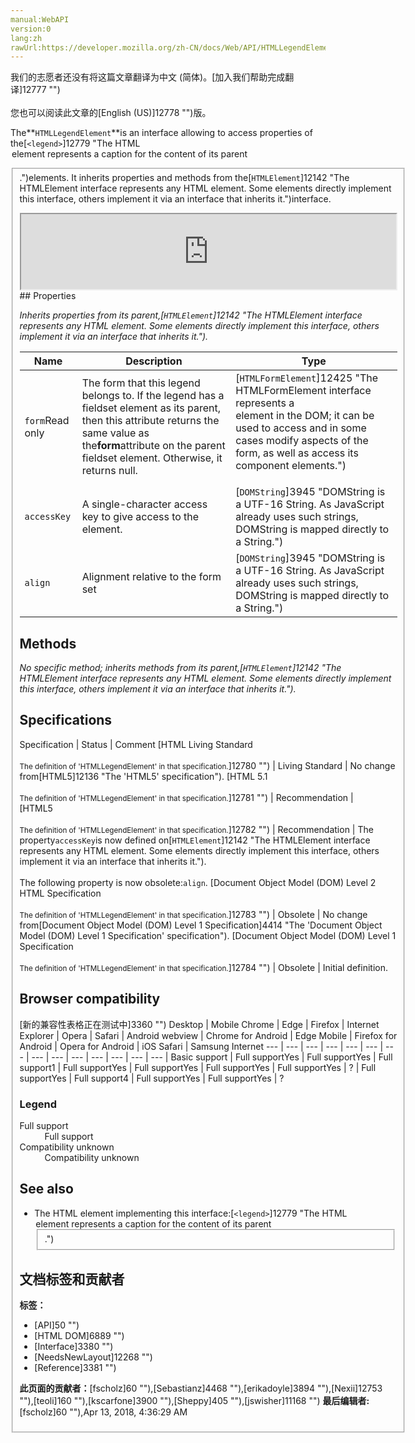 ```yaml
---
manual:WebAPI
version:0
lang:zh
rawUrl:https://developer.mozilla.org/zh-CN/docs/Web/API/HTMLLegendElement
---
```




<bdi>我们的志愿者还没有将这篇文章翻译为<bdi>中文 (简体)</bdi>。[加入我们帮助完成翻译]12777 "")<br></br>您也可以阅读此文章的[English (US)]12778 "")版。</bdi>






The**`HTMLLegendElement`**is an interface allowing to access properties of the[`<legend>`]12779 "The HTML <legend> element represents a caption for the content of its parent <fieldset>.")elements. It inherits properties and methods from the[`HTMLElement`]12142 "The HTMLElement interface represents any HTML element. Some elements directly implement this interface, others implement it via an interface that inherits it.")interface.

<iframe src='https://mdn.mozillademos.org/en-US/docs/Web/API/HTMLLegendElement$samples/inheritance_diagram?revision=1374117' width='600' height='120'></iframe>
## Properties<a name="Properties"></a>


<em>Inherits properties from its parent,[`HTMLElement`]12142 "The HTMLElement interface represents any HTML element. Some elements directly implement this interface, others implement it via an interface that inherits it.").</em>

Name | Description | Type 
 ---  |  ---  |  ---  | 
`form`Read only | The form that this legend belongs to. If the legend has a fieldset element as its parent, then this attribute returns the same value as the**form**attribute on the parent fieldset element. Otherwise, it returns null. | [`HTMLFormElement`]12425 "The HTMLFormElement interface represents a <form> element in the DOM; it can be used to access and in some cases modify aspects of the form, as well as access its component elements.") 
`accessKey` | A single-character access key to give access to the element. | [`DOMString`]3945 "DOMString is a UTF-16 String. As JavaScript already uses such strings, DOMString is mapped directly to a String.") 
`align`<i></i> | Alignment relative to the form set | [`DOMString`]3945 "DOMString is a UTF-16 String. As JavaScript already uses such strings, DOMString is mapped directly to a String.") 


## Methods<a name="Methods"></a>


<em>No specific method; inherits methods from its parent,[`HTMLElement`]12142 "The HTMLElement interface represents any HTML element. Some elements directly implement this interface, others implement it via an interface that inherits it.").</em>


## Specifications<a name="Specifications"></a>
Specification | Status | Comment 
[HTML Living Standard<br></br><small>The definition of &#39;HTMLLegendElement&#39; in that specification.</small>]12780 "") | Living Standard | No change from[HTML5]12136 "The 'HTML5' specification"). 
[HTML 5.1<br></br><small>The definition of &#39;HTMLLegendElement&#39; in that specification.</small>]12781 "") | Recommendation |  
[HTML5<br></br><small>The definition of &#39;HTMLLegendElement&#39; in that specification.</small>]12782 "") | Recommendation | The property`accessKey`is now defined on[`HTMLElement`]12142 "The HTMLElement interface represents any HTML element. Some elements directly implement this interface, others implement it via an interface that inherits it.").<br></br>The following property is now obsolete:`align`. 
[Document Object Model (DOM) Level 2 HTML Specification<br></br><small>The definition of &#39;HTMLLegendElement&#39; in that specification.</small>]12783 "") | Obsolete | No change from[Document Object Model (DOM) Level 1 Specification]4414 "The 'Document Object Model (DOM) Level 1 Specification' specification"). 
[Document Object Model (DOM) Level 1 Specification<br></br><small>The definition of &#39;HTMLLegendElement&#39; in that specification.</small>]12784 "") | Obsolete | Initial definition. 


## Browser compatibility<a name="Browser_compatibility"></a>
[新的兼容性表格正在测试中<i></i>]3360 "")
<abbr>Desktop<i></i></abbr> | <abbr>Mobile<i></i></abbr> 
<abbr>Chrome<i></i></abbr> | <abbr>Edge<i></i></abbr> | <abbr>Firefox<i></i></abbr> | <abbr>Internet Explorer<i></i></abbr> | <abbr>Opera<i></i></abbr> | <abbr>Safari<i></i></abbr> | <abbr>Android webview<i></i></abbr> | <abbr>Chrome for Android<i></i></abbr> | <abbr>Edge Mobile<i></i></abbr> | <abbr>Firefox for Android<i></i></abbr> | <abbr>Opera for Android<i></i></abbr> | <abbr>iOS Safari<i></i></abbr> | <abbr>Samsung Internet<i></i></abbr> 
 ---  |  ---  |  ---  |  ---  |  ---  |  ---  |  ---  |  ---  |  ---  |  ---  |  ---  |  ---  |  ---  |  ---  | 
Basic support | <abbr>Full support</abbr>Yes | <abbr>Full support</abbr>Yes | <abbr>Full support</abbr>1 | <abbr>Full support</abbr>Yes | <abbr>Full support</abbr>Yes | <abbr>Full support</abbr>Yes | <abbr>Full support</abbr>Yes | <abbr>?</abbr> | <abbr>Full support</abbr>Yes | <abbr>Full support</abbr>4 | <abbr>Full support</abbr>Yes | <abbr>Full support</abbr>Yes | <abbr>?</abbr> 


### Legend<a name="Legend"></a>
<dl><dt><abbr>Full support</abbr></dt><dd>Full support</dd><dt><abbr>Compatibility unknown</abbr></dt><dd>Compatibility unknown</dd></dl>


## See also<a name="See_also"></a>

* The HTML element implementing this interface:[`<legend>`]12779 "The HTML <legend> element represents a caption for the content of its parent <fieldset>.")



## 文档标签和贡献者
**标签：**
* [API]50 "")
* [HTML DOM]6889 "")
* [Interface]3380 "")
* [NeedsNewLayout]12268 "")
* [Reference]3381 "")

**此页面的贡献者：**[fscholz]60 ""),[Sebastianz]4468 ""),[erikadoyle]3894 ""),[Nexii]12753 ""),[teoli]160 ""),[kscarfone]3900 ""),[Sheppy]405 ""),[jswisher]11168 "")
**最后编辑者:**[fscholz]60 ""),<time>Apr 13, 2018, 4:36:29 AM</time>


